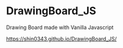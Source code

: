 # DrawingBoard_JS
Drawing Board made with Vanilla Javascript



https://shin0343.github.io/DrawingBoard_JS/